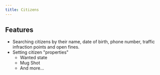 ```yaml
---
title: Citizens
---
```


## Features

* Searching citizens by their name, date of birth, phone number, traffic infraction points and open fines.
* Setting citizen "properties"
    * Wanted state
    * Mug Shot
    * And more...
